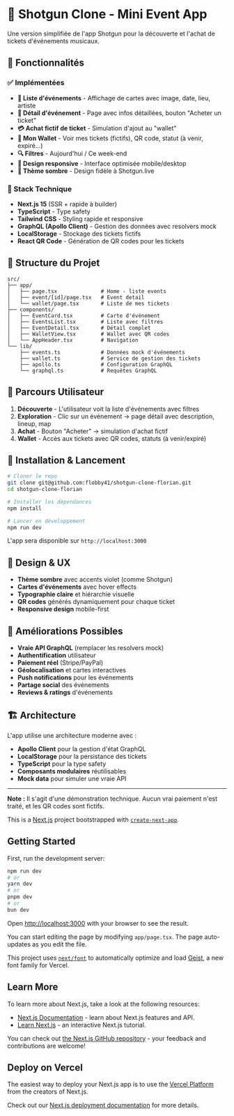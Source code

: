 # 🎵 Shotgun Clone - Mini Event App

Une version simplifiée de l'app Shotgun pour la découverte et l'achat de tickets d'événements musicaux.

## 🚀 Fonctionnalités

### ✅ Implémentées
- **📱 Liste d'événements** - Affichage de cartes avec image, date, lieu, artiste
- **🎫 Détail d'événement** - Page avec infos détaillées, bouton "Acheter un ticket"
- **💳 Achat fictif de ticket** - Simulation d'ajout au "wallet"
- **👛 Mon Wallet** - Voir mes tickets (fictifs), QR code, statut (à venir, expiré...)
- **🔍 Filtres** - Aujourd'hui / Ce week-end
- **📱 Design responsive** - Interface optimisée mobile/desktop
- **🎨 Thème sombre** - Design fidèle à Shotgun.live

### 🔧 Stack Technique
- **Next.js 15** (SSR + rapide à builder)
- **TypeScript** - Type safety
- **Tailwind CSS** - Styling rapide et responsive
- **GraphQL (Apollo Client)** - Gestion des données avec resolvers mock
- **LocalStorage** - Stockage des tickets fictifs
- **React QR Code** - Génération de QR codes pour les tickets

## 📁 Structure du Projet

```
src/
├── app/
│   ├── page.tsx              # Home - liste events
│   ├── event/[id]/page.tsx   # Event detail
│   └── wallet/page.tsx       # Liste de mes tickets
├── components/
│   ├── EventCard.tsx         # Carte d'événement
│   ├── EventsList.tsx        # Liste avec filtres
│   ├── EventDetail.tsx       # Détail complet
│   ├── WalletView.tsx        # Wallet avec QR codes
│   └── AppHeader.tsx         # Navigation
└── lib/
    ├── events.ts             # Données mock d'événements
    ├── wallet.ts             # Service de gestion des tickets
    ├── apollo.ts             # Configuration GraphQL
    └── graphql.ts            # Requêtes GraphQL
```

## 🎯 Parcours Utilisateur

1. **Découverte** - L'utilisateur voit la liste d'événements avec filtres
2. **Exploration** - Clic sur un événement → page détail avec description, lineup, map
3. **Achat** - Bouton "Acheter" → simulation d'achat fictif
4. **Wallet** - Accès aux tickets avec QR codes, statuts (à venir/expiré)

## 🔧 Installation & Lancement

```bash
# Cloner le repo
git clone git@github.com:flobby41/shotgun-clone-florian.git
cd shotgun-clone-florian

# Installer les dépendances
npm install

# Lancer en développement
npm run dev
```

L'app sera disponible sur `http://localhost:3000`

## 🎨 Design & UX

- **Thème sombre** avec accents violet (comme Shotgun)
- **Cartes d'événements** avec hover effects
- **Typographie claire** et hiérarchie visuelle
- **QR codes** générés dynamiquement pour chaque ticket
- **Responsive design** mobile-first

## 🔮 Améliorations Possibles

- **Vraie API GraphQL** (remplacer les resolvers mock)
- **Authentification** utilisateur
- **Paiement réel** (Stripe/PayPal)
- **Géolocalisation** et cartes interactives
- **Push notifications** pour les événements
- **Partage social** des événements
- **Reviews & ratings** d'événements

## 🏗️ Architecture

L'app utilise une architecture moderne avec :
- **Apollo Client** pour la gestion d'état GraphQL
- **LocalStorage** pour la persistance des tickets
- **TypeScript** pour la type safety
- **Composants modulaires** réutilisables
- **Mock data** pour simuler une vraie API

---

**Note :** Il s'agit d'une démonstration technique. Aucun vrai paiement n'est traité, et les QR codes sont fictifs.

This is a [Next.js](https://nextjs.org) project bootstrapped with [`create-next-app`](https://nextjs.org/docs/app/api-reference/cli/create-next-app).

## Getting Started

First, run the development server:

```bash
npm run dev
# or
yarn dev
# or
pnpm dev
# or
bun dev
```

Open [http://localhost:3000](http://localhost:3000) with your browser to see the result.

You can start editing the page by modifying `app/page.tsx`. The page auto-updates as you edit the file.

This project uses [`next/font`](https://nextjs.org/docs/app/building-your-application/optimizing/fonts) to automatically optimize and load [Geist](https://vercel.com/font), a new font family for Vercel.

## Learn More

To learn more about Next.js, take a look at the following resources:

- [Next.js Documentation](https://nextjs.org/docs) - learn about Next.js features and API.
- [Learn Next.js](https://nextjs.org/learn) - an interactive Next.js tutorial.

You can check out [the Next.js GitHub repository](https://github.com/vercel/next.js) - your feedback and contributions are welcome!

## Deploy on Vercel

The easiest way to deploy your Next.js app is to use the [Vercel Platform](https://vercel.com/new?utm_medium=default-template&filter=next.js&utm_source=create-next-app&utm_campaign=create-next-app-readme) from the creators of Next.js.

Check out our [Next.js deployment documentation](https://nextjs.org/docs/app/building-your-application/deploying) for more details.
